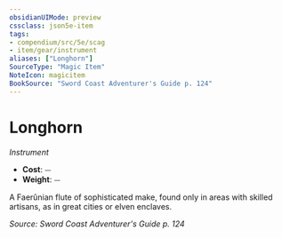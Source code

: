 ```yaml
---
obsidianUIMode: preview
cssclass: json5e-item
tags:
- compendium/src/5e/scag
- item/gear/instrument
aliases: ["Longhorn"]
SourceType: "Magic Item"
NoteIcon: magicitem
BookSource: "Sword Coast Adventurer's Guide p. 124"
---
```

# Longhorn
*Instrument*  

- **Cost**: ⏤
- **Weight**: ⏤

A Faerûnian flute of sophisticated make, found only in areas with skilled artisans, as in great cities or elven enclaves.

*Source: Sword Coast Adventurer's Guide p. 124*